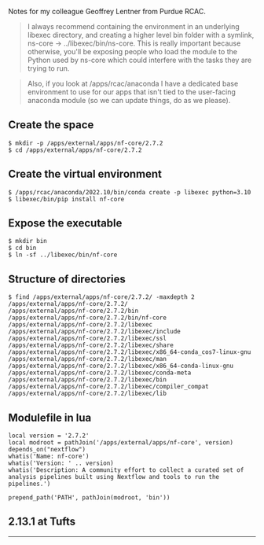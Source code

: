 Notes for my colleague Geoffrey Lentner from Purdue RCAC.
> I always recommend containing the environment in an underlying libexec directory, and creating a higher level bin folder with a  symlink, ns-core -> ../libexec/bin/ns-core.  This is really important because otherwise, you'll be exposing people who load the module to the Python used by ns-core which could interfere with the tasks they are trying to run.

> Also, if you look at /apps/rcac/anaconda I have a dedicated base environment to use for our apps that isn't tied to the user-facing anaconda module (so we can update things, do as we please).

## Create the space
```
$ mkdir -p /apps/external/apps/nf-core/2.7.2
$ cd /apps/external/apps/nf-core/2.7.2
```
## Create the virtual environment
```
$ /apps/rcac/anaconda/2022.10/bin/conda create -p libexec python=3.10
$ libexec/bin/pip install nf-core
```
## Expose the executable
```
$ mkdir bin
$ cd bin
$ ln -sf ../libexec/bin/nf-core
```

## Structure of directories
```
$ find /apps/external/apps/nf-core/2.7.2/ -maxdepth 2
/apps/external/apps/nf-core/2.7.2/
/apps/external/apps/nf-core/2.7.2/bin
/apps/external/apps/nf-core/2.7.2/bin/nf-core
/apps/external/apps/nf-core/2.7.2/libexec
/apps/external/apps/nf-core/2.7.2/libexec/include
/apps/external/apps/nf-core/2.7.2/libexec/ssl
/apps/external/apps/nf-core/2.7.2/libexec/share
/apps/external/apps/nf-core/2.7.2/libexec/x86_64-conda_cos7-linux-gnu
/apps/external/apps/nf-core/2.7.2/libexec/man
/apps/external/apps/nf-core/2.7.2/libexec/x86_64-conda-linux-gnu
/apps/external/apps/nf-core/2.7.2/libexec/conda-meta
/apps/external/apps/nf-core/2.7.2/libexec/bin
/apps/external/apps/nf-core/2.7.2/libexec/compiler_compat
/apps/external/apps/nf-core/2.7.2/libexec/lib
```

## Modulefile in lua
```
local version = '2.7.2'
local modroot = pathJoin('/apps/external/apps/nf-core', version)
depends_on("nextflow")
whatis('Name: nf-core')
whatis('Version: ' .. version)
whatis('Description: A community effort to collect a curated set of analysis pipelines built using Nextflow and tools to run the pipelines.')

prepend_path('PATH', pathJoin(modroot, 'bin'))
```

## 2.13.1 at Tufts
---

```